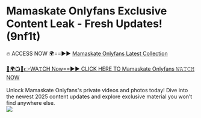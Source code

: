 # Mamaskate Onlyfans Exclusive Content Leak - Fresh Updates! (9nf1t)

🔥 ACCESS NOW 🌍==►► <a href="https://tinyurl.com/kvy9nzfs" rel="nofollow">Mamaskate Onlyfans Latest Collection</a>
<br><br>
[🔴🌍📺📱👉WA𝚃CH Now==►► CLICK HERE TO Mamaskate Onlyfans 𝚆𝙰𝚃𝙲𝙷 NOW](https://tinyurl.com/kvy9nzfs)
<br><br>
Unlock Mamaskate Onlyfans's private videos and photos today! Dive into the newest 2025 content updates and explore exclusive material you won’t find anywhere else.
<br>
<a href="https://tinyurl.com/kvy9nzfs" rel="nofollow" data-target="animated-image.originalLink"><img src="https://camo.githubusercontent.com/8a4f000d20f83aca3bf7ec5f350d767afa0574a8a352519fd8cfa583a6f93a33/68747470733a2f2f692e696d6775722e636f6d2f644a486b345a712e676966" data-canonical-src="https://i.imgur.com/dJHk4Zq.gif" style="max-width: 100%; display: inline-block;" data-target="animated-image.originalImage"></a>
<br>
